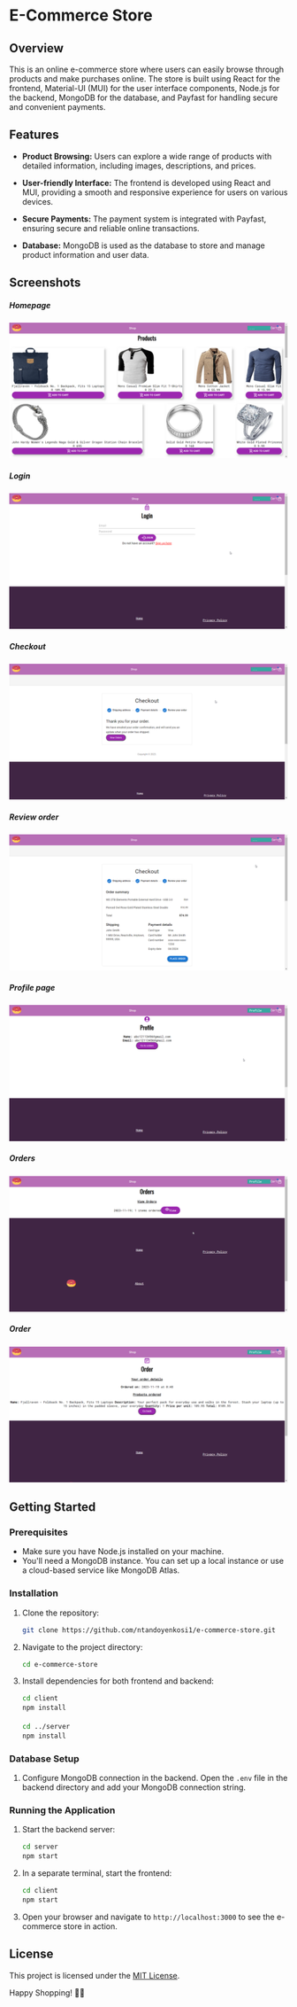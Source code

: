 # E-Commerce Store

## Overview

This is an online e-commerce store where users can easily browse through products and make purchases online. The store is built using React for the frontend, Material-UI (MUI) for the user interface components, Node.js for the backend, MongoDB for the database, and Payfast for handling secure and convenient payments.

## Features

- **Product Browsing:** Users can explore a wide range of products with detailed information, including images, descriptions, and prices.

- **User-friendly Interface:** The frontend is developed using React and MUI, providing a smooth and responsive experience for users on various devices.

- **Secure Payments:** The payment system is integrated with Payfast, ensuring secure and reliable online transactions.

- **Database:** MongoDB is used as the database to store and manage product information and user data.

## Screenshots
##### Homepage
![Homepage](./assets/home.png)
##### Login
![Login](./assets/login.png)
##### Checkout
![](./assets/checkout.png)
##### Review order
![](./assets/order-review.png)
##### Profile page
![](./assets/profile.png)
##### Orders
![](./assets/orders.png)
##### Order
![](./assets/order.png)

## Getting Started

### Prerequisites

- Make sure you have Node.js installed on your machine.
- You'll need a MongoDB instance. You can set up a local instance or use a cloud-based service like MongoDB Atlas.

### Installation

1. Clone the repository:

   ```bash
   git clone https://github.com/ntandoyenkosi1/e-commerce-store.git
   ```

2. Navigate to the project directory:

   ```bash
   cd e-commerce-store
   ```

3. Install dependencies for both frontend and backend:

   ```bash
   cd client
   npm install

   cd ../server
   npm install
   ```

### Database Setup

1. Configure MongoDB connection in the backend. Open the `.env` file in the backend directory and add your MongoDB connection string.

### Running the Application

1. Start the backend server:

   ```bash
   cd server
   npm start
   ```

2. In a separate terminal, start the frontend:

   ```bash
   cd client
   npm start
   ```

3. Open your browser and navigate to `http://localhost:3000` to see the e-commerce store in action.


## License

This project is licensed under the [MIT License]().

Happy Shopping! 🛒✨